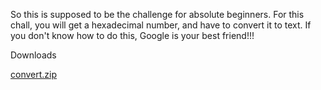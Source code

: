 So this is supposed to be the challenge for absolute beginners. For this chall, you will get a hexadecimal number, and have to convert it to text. If you don't know how to do this, Google is your best friend!!!

Downloads

[convert.zip](https://ctf.pbjar.net/convert.zip)

